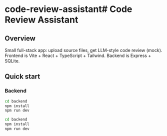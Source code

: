 # code-review-assistant# Code Review Assistant

## Overview

Small full-stack app: upload source files, get LLM-style code review (mock). Frontend is Vite + React + TypeScript + Tailwind. Backend is Express + SQLite.

## Quick start

### Backend

```bash
cd backend
npm install
npm run dev
```


```bash
cd backend
npm install
npm run dev
```
